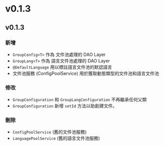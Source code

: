 # v0.1.3

## v0.1.3

### 新增

* `GroupConfig<T>` 作為 文件池處理的 DAO Layer
* `GroupLang<T>` 作為 語言文件池處理的 DAO Layer
* `@DefaultLanguage` 用以標註語言文件池的默認語言
* 文件池服務 \(ConfigPoolService\) 用於獲取動態類型的文件池和語言文件池

### 修改

* `GroupConfiguration` 和 `GroupLangConfiguration` 不再繼承任何父類
* `GroupConfiguration` 新增 `setId` 方法以助創建文件。

### 刪除

* `ConfigPoolService` \(舊的文件池服務\)
* `LanguagePoolService` \(舊的語言文件池服務\)

